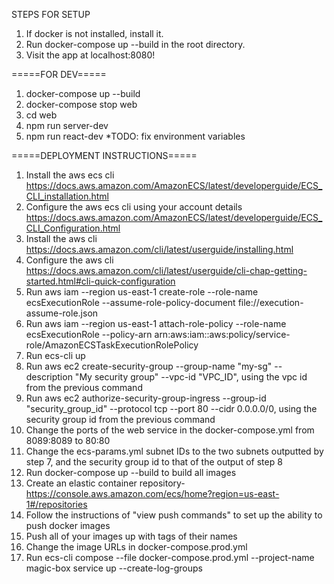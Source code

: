 STEPS FOR SETUP

1. If docker is not installed, install it.
2. Run docker-compose up --build in the root directory.
3. Visit the app at localhost:8080! 


=====FOR DEV=====
1. docker-compose up --build
2. docker-compose stop web
3. cd web
4. npm run server-dev
5. npm run react-dev
*TODO: fix environment variables

=====DEPLOYMENT INSTRUCTIONS=====
1. Install the aws ecs cli https://docs.aws.amazon.com/AmazonECS/latest/developerguide/ECS_CLI_installation.html
2. Configure the aws ecs cli using your account details https://docs.aws.amazon.com/AmazonECS/latest/developerguide/ECS_CLI_Configuration.html
3. Install the aws cli https://docs.aws.amazon.com/cli/latest/userguide/installing.html
4. Configure the aws cli https://docs.aws.amazon.com/cli/latest/userguide/cli-chap-getting-started.html#cli-quick-configuration
5. Run aws iam --region us-east-1 create-role --role-name ecsExecutionRole --assume-role-policy-document file://execution-assume-role.json
6. Run aws iam --region us-east-1 attach-role-policy --role-name ecsExecutionRole --policy-arn arn:aws:iam::aws:policy/service-role/AmazonECSTaskExecutionRolePolicy
7. Run ecs-cli up
8. Run aws ec2 create-security-group --group-name "my-sg" --description "My security group" --vpc-id "VPC_ID", using the vpc id from the previous command
9. Run aws ec2 authorize-security-group-ingress --group-id "security_group_id" --protocol tcp --port 80 --cidr 0.0.0.0/0, using the security group id from the previous command
10. Change the ports of the web service in the docker-compose.yml from 8089:8089 to 80:80
11. Change the ecs-params.yml subnet IDs to the two subnets outputted by step 7, and the security group id to that of the output of step 8
12. Run docker-compose up --build to build all images
13. Create an elastic container repository- https://console.aws.amazon.com/ecs/home?region=us-east-1#/repositories
14. Follow the instructions of "view push commands" to set up the ability to push docker images
15. Push all of your images up with tags of their names
16. Change the image URLs in docker-compose.prod.yml
17. Run ecs-cli compose --file docker-compose.prod.yml --project-name magic-box service up  --create-log-groups